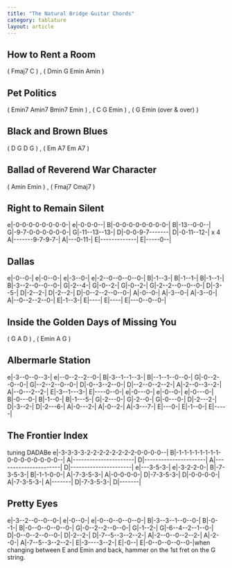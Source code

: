 ```yaml
---
title: "The Natural Bridge Guitar Chords"
category: tablature
layout: article
---
```




## How to Rent a Room

( Fmaj7 C ) , ( Dmin G Emin Amin ) 

## Pet Politics

( Emin7 Amin7 Bmin7 Emin ) , ( C G Emin ) , ( G Emin (over & over) ) 

## Black and Brown Blues

( D G D G ) , ( Em A7 Em A7 ) 

## Ballad of Reverend War Character

( Amin Emin ) , ( Fmaj7 Cmaj7 ) 

## Right to Remain Silent


e|-0-0-0-0-0-0-0-0-| 
e|-0-0-0--|
B|-0-0-0-0-0-0-0-0-| 
B|-13--0-0--|
G|-9-7-0-0-0-0-0-0-| 
G|-11--13--13-|
D|-0-0-9-7-------| 
D|-0-11--12-| x 4
A|-------9-7-9-7-| 
A|---0-11-|
E|-------------| 
E|-----0--|

## Dallas


e|-0--0-| 
e|-0--0-| 
e|-3--0-| 
e|-2--0--0--0--0-|
B|-1--3-| 
B|-1--1-| 
B|-1--1-| 
B|-3--2--0--0--0-|
G|-2--4-| 
G|-0--2-| 
G|-0--2-| 
G|-2--2--0--0--0-|
D|-3--5-| 
D|-2--2-| 
D|-2--2-| 
D|-0--2--2--0--0-|
A|-0--0-| 
A|-3--0-| 
A|-3--0-| 
A|--0--2--2--0-|
E|-1--3-| 
E|----| 
E|----| 
E|---0--0--0-|

## Inside the Golden Days of Missing You

( G A D ) , ( Emin A G ) 

## Albermarle Station


e|-3--0--0--3-| 
e|--0--2--2--0-|
B|-3--1--1--3-| 
B|--1--1--0--0-|
G|-0--2--0--0-| 
G|--2--2--0--0-|
D|-0--3--2--0-| 
D|--2--0--2--2-|
A|-2--0--3--2-| 
A|--0---2--2-|
E|-3--1---3-| 
E|----0--0-|
e|-0---0-| 
e|-0--0-| 
e|-0---0-|
B|-0---0-| 
B|-1--0-| 
B|-1---5-|
G|-2---0-| 
G|-2--0-| 
G|-0---0-|
D|-2---2-| 
D|-3--2-| 
D|-2---6-|
A|-0---2-| 
A|-0--2-| 
A|-3---7-|
E|---0-| 
E|-1--0-| 
E|-----|

## The Frontier Index

 tuning DADABe
e|-3-3-3-3-2-2-2-2-2-2-2-2-0-0-0-0--|
B|-1-1-1-1-1-1-1-1-0-0-0-0-0-0-0-0--|
A|----------------------|
D|----------------------|
A|----------------------|
D|----------------------|
e|---3-5-3-| 
e|-3-2-2-0-|
B|-7-3-5-3-| 
B|-1-1-0-0-|
A|-7-3-5-3-| 
A|-0-0-0-0-|
D|-7-3-5-3-| 
D|-0-0-0-0-|
A|-7-3-5-3-| 
A|-------|
D|-7-3-5-3-| 
D|-------|

## Pretty Eyes

 
e|-3--2--0--0--0-| 
e|-0--0-| 
e|-0--0--0--0--0-|
B|-3--3--1--0--0-| 
B|-0--1-| 
B|-0--0--0--0--0-|
G|-0--2--2--0--0-| 
G|-1--2-| 
G|-6--4--2--1--0-|
D|-0--0--2--0--0-| 
D|-2--2-| 
D|-7--5--3--2--2-|
A|-2--0--0--2--2-| 
A|-2--0-| 
A|-7--5--3--2--2-|
E|-3----3--2-| 
E|-0--| 
E|-0--0--0--0--0-|when changing between E and Emin and back, hammer on the 1st fret on the G string.
